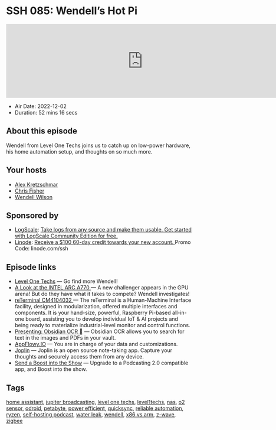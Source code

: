 # SSH 085: Wendell’s Hot Pi

<iframe src="https://player.fireside.fm/v2/dUlrHQih+Haz1OasG?theme=dark" width="740" height="200" frameborder="0" scrolling="no"></iframe>

* Air Date: 2022-12-02
* Duration: 52 mins 16 secs

## About this episode

Wendell from Level One Techs joins us to catch up on low-power hardware, his home automation setup, and thoughts on so much more.

## Your hosts
* [Alex Kretzschmar](https://selfhosted.show/hosts/alexktz)
* [Chris Fisher](https://selfhosted.show/hosts/chrislas)
* [Wendell Wilson](https://selfhosted.show/guests/wendell)

## Sponsored by

  * [LogScale](https://crowdstrike.com/lce): [Take logs from any source and make them usable. Get started with LogScale Community Edition for free.](https://crowdstrike.com/lce)
  * [Linode](https://linode.com/ssh): [Receive a $100 60-day credit towards your new account. ](https://linode.com/ssh) Promo Code: linode.com/ssh



## Episode links

  * [Level One Techs](https://level1techs.com/ "Level One Techs") — Go find more Wendell!
  * [A Look at the INTEL ARC A770 ](https://level1techs.com/video/look-intel-arc-a770 "A Look at the INTEL ARC A770 ") — A new challenger appears in the GPU arena! But do they have what it takes to compete? Wendell investigates!
  * [reTerminal CM4104032 ](https://www.seeedstudio.com/ReTerminal-with-CM4-p-4904.html "reTerminal CM4104032 ") — The reTerminal is a Human-Machine Interface facility, designed in modularization, offered multiple interfaces and components. It is your hand-size, powerful, Raspberry Pi-based all-in-one board, assisting you to develop individual IoT & AI projects and being ready to materialize industrial-level monitor and control functions.
  * [Presenting: Obsidian OCR 🎉](https://www.reddit.com/r/ObsidianMD/comments/vvqfqj/presenting_obsidian_ocr/ "Presenting: Obsidian OCR 🎉") — Obsidian OCR allows you to search for text in the images and PDFs in your vault.
  * [AppFlowy.IO](https://appflowy.io/ "AppFlowy.IO") — You are in charge of your data and customizations.
  * [Joplin](https://joplinapp.org/ "Joplin") — Joplin is an open source note-taking app. Capture your thoughts and securely access them from any device. 
  * [Send a Boost into the Show](https://podcastindex.org/apps?appTypes=app&elements=Value "Send a Boost into the Show") — Upgrade to a Podcasting 2.0 compatible app, and Boost into the show.



## Tags

[home assistant](https://selfhosted.show/tags/home%20assistant), [jupiter broadcasting](https://selfhosted.show/tags/jupiter%20broadcasting), [level one techs](https://selfhosted.show/tags/level%20one%20techs), [level1techs](https://selfhosted.show/tags/level1techs), [nas](https://selfhosted.show/tags/nas), [o2 sensor](https://selfhosted.show/tags/o2%20sensor), [odroid](https://selfhosted.show/tags/odroid), [petabyte](https://selfhosted.show/tags/petabyte), [power efficient](https://selfhosted.show/tags/power%20efficient), [quicksync](https://selfhosted.show/tags/quicksync), [reliable automation](https://selfhosted.show/tags/reliable%20automation), [ryzen](https://selfhosted.show/tags/ryzen), [self-hosting podcast](https://selfhosted.show/tags/self-hosting%20podcast), [water leak](https://selfhosted.show/tags/water%20leak), [wendell](https://selfhosted.show/tags/wendell), [x86 vs arm](https://selfhosted.show/tags/x86%20vs%20arm), [z-wave](https://selfhosted.show/tags/z-wave), [zigbee](https://selfhosted.show/tags/zigbee)